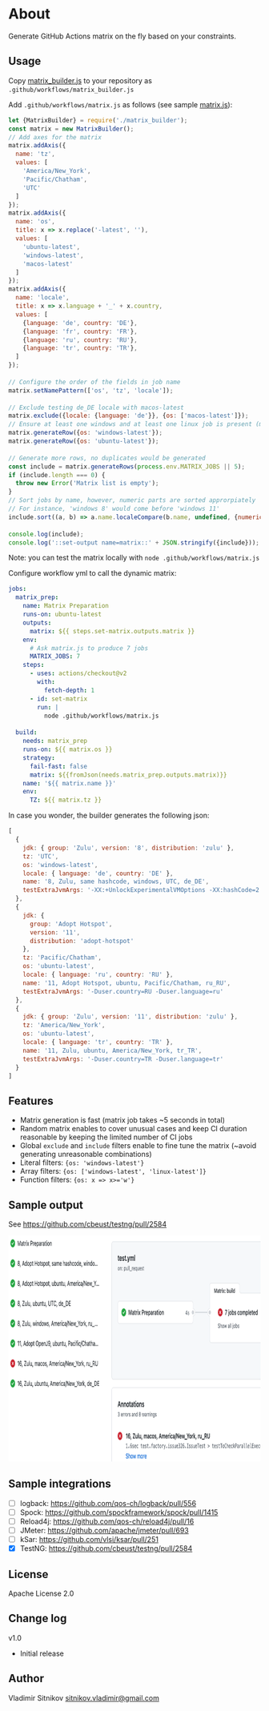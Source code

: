 About
=====

Generate GitHub Actions matrix on the fly based on your constraints.

Usage
-----

Copy [matrix_builder.js](src/matrix_builder.js) to your repository as `.github/workflows/matrix_builder.js`

Add `.github/workflows/matrix.js` as follows (see sample [matrix.js](examples/matrix.js)):

```javascript
let {MatrixBuilder} = require('./matrix_builder');
const matrix = new MatrixBuilder();
// Add axes for the matrix
matrix.addAxis({
  name: 'tz',
  values: [
    'America/New_York',
    'Pacific/Chatham',
    'UTC'
  ]
});
matrix.addAxis({
  name: 'os',
  title: x => x.replace('-latest', ''),
  values: [
    'ubuntu-latest',
    'windows-latest',
    'macos-latest'
  ]
});
matrix.addAxis({
  name: 'locale',
  title: x => x.language + '_' + x.country,
  values: [
    {language: 'de', country: 'DE'},
    {language: 'fr', country: 'FR'},
    {language: 'ru', country: 'RU'},
    {language: 'tr', country: 'TR'},
  ]
});

// Configure the order of the fields in job name
matrix.setNamePattern(['os', 'tz', 'locale']);

// Exclude testing de_DE locale with macos-latest
matrix.exclude({locale: {language: 'de'}}, {os: ['macos-latest']});
// Ensure at least one windows and at least one linux job is present (macos is almost the same as linux)
matrix.generateRow({os: 'windows-latest'});
matrix.generateRow({os: 'ubuntu-latest'});

// Generate more rows, no duplicates would be generated
const include = matrix.generateRows(process.env.MATRIX_JOBS || 5);
if (include.length === 0) {
  throw new Error('Matrix list is empty');
}
// Sort jobs by name, however, numeric parts are sorted approrpiately
// For instance, 'windows 8' would come before 'windows 11'
include.sort((a, b) => a.name.localeCompare(b.name, undefined, {numeric: true}));

console.log(include);
console.log('::set-output name=matrix::' + JSON.stringify({include}));
```

Note: you can test the matrix locally with `node .github/workflows/matrix.js`

Configure workflow yml to call the dynamic matrix:

```yaml
jobs:
  matrix_prep:
    name: Matrix Preparation
    runs-on: ubuntu-latest
    outputs:
      matrix: ${{ steps.set-matrix.outputs.matrix }}
    env:
      # Ask matrix.js to produce 7 jobs
      MATRIX_JOBS: 7
    steps:
      - uses: actions/checkout@v2
        with:
          fetch-depth: 1
      - id: set-matrix
        run: |
          node .github/workflows/matrix.js

  build:
    needs: matrix_prep
    runs-on: ${{ matrix.os }}
    strategy:
      fail-fast: false
      matrix: ${{fromJson(needs.matrix_prep.outputs.matrix)}}
    name: '${{ matrix.name }}'
    env:
      TZ: ${{ matrix.tz }}
```

In case you wonder, the builder generates the following json:

```javascript
[
  {
    jdk: { group: 'Zulu', version: '8', distribution: 'zulu' },
    tz: 'UTC',
    os: 'windows-latest',
    locale: { language: 'de', country: 'DE' },
    name: '8, Zulu, same hashcode, windows, UTC, de_DE',
    testExtraJvmArgs: '-XX:+UnlockExperimentalVMOptions -XX:hashCode=2 -Duser.country=DE -Duser.language=de'
  },
  {
    jdk: {
      group: 'Adopt Hotspot',
      version: '11',
      distribution: 'adopt-hotspot'
    },
    tz: 'Pacific/Chatham',
    os: 'ubuntu-latest',
    locale: { language: 'ru', country: 'RU' },
    name: '11, Adopt Hotspot, ubuntu, Pacific/Chatham, ru_RU',
    testExtraJvmArgs: '-Duser.country=RU -Duser.language=ru'
  },
  {
    jdk: { group: 'Zulu', version: '11', distribution: 'zulu' },
    tz: 'America/New_York',
    os: 'ubuntu-latest',
    locale: { language: 'tr', country: 'TR' },
    name: '11, Zulu, ubuntu, America/New_York, tr_TR',
    testExtraJvmArgs: '-Duser.country=TR -Duser.language=tr'
  }
]
```


Features
--------

* Matrix generation is fast (matrix job takes ~5 seconds in total)
* Random matrix enables to cover unusual cases and keep CI duration reasonable by keeping the limited number of CI jobs
* Global `exclude` and `include` filters enable to fine tune the matrix (~avoid generating unreasonable combinations)
* Literal filters: `{os: 'windows-latest'}`
* Array filters: `{os: ['windows-latest', 'linux-latest']}`
* Function filters: `{os: x => x>='w'}`


Sample output
-------------

See https://github.com/cbeust/testng/pull/2584

<img width="868" height="452" alt="GitHub job matrix with 7 randomized jobs" src="sample_jobs.png"/>

Sample integrations
-------------------

* [ ] logback: https://github.com/qos-ch/logback/pull/556
* [ ] Spock: https://github.com/spockframework/spock/pull/1415
* [ ] Reload4j: https://github.com/qos-ch/reload4j/pull/16
* [ ] JMeter: https://github.com/apache/jmeter/pull/693
* [ ] kSar: https://github.com/vlsi/ksar/pull/251
* [x] TestNG: https://github.com/cbeust/testng/pull/2584

License
-------
Apache License 2.0

Change log
----------
v1.0
* Initial release

Author
------
Vladimir Sitnikov <sitnikov.vladimir@gmail.com>

